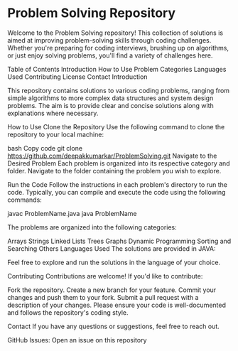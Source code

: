 # Problem Solving Repository


Welcome to the Problem Solving repository! This collection of solutions is aimed at improving problem-solving skills through coding challenges. Whether you're preparing for coding interviews, brushing up on algorithms, or just enjoy solving problems, you'll find a variety of challenges here.

Table of Contents
Introduction
How to Use
Problem Categories
Languages Used
Contributing
License
Contact
Introduction

This repository contains solutions to various coding problems, ranging from simple algorithms to more complex data structures and system design problems. The aim is to provide clear and concise solutions along with explanations where necessary.

How to Use
Clone the Repository
Use the following command to clone the repository to your local machine:

bash
Copy code
git clone https://github.com/deepakkumarkar/ProblemSolving.git
Navigate to the Desired Problem
Each problem is organized into its respective category and  folder. Navigate to the folder containing the problem you wish to explore.

Run the Code
Follow the instructions in each problem's directory to run the code. Typically, you can compile and execute the code using the following commands:


javac ProblemName.java
java ProblemName


The problems are organized into the following categories:

Arrays
Strings
Linked Lists
Trees
Graphs
Dynamic Programming
Sorting and Searching
Others
Languages Used
The solutions are provided in JAVA:


Feel free to explore and run the solutions in the language of your choice.

Contributing
Contributions are welcome! If you'd like to contribute:

Fork the repository.
Create a new branch for your feature.
Commit your changes and push them to your fork.
Submit a pull request with a description of your changes.
Please ensure your code is well-documented and follows the repository's coding style.


Contact
If you have any questions or suggestions, feel free to reach out.

GitHub Issues: Open an issue on this repository